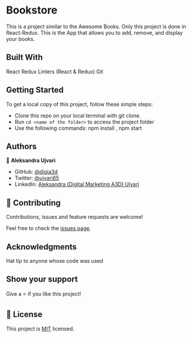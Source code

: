 # Bookstore

This is a project similar to the Awesome Books. Only this project is done in React-Redux. This is the App that allows you to add, remove, and display your books.

## Built With
   React
   Redux
   Linters (React & Redux)
   Git

## Getting Started
To get a local copy of this project, follow these simple steps:
- Clone this repo on your local terminal with git clone.
- Run `cd <name of the folder>` to access the project folder
- Use the following commands: npm install , npm start

## Authors

👤 **Aleksandra Ujvari**
- GitHub: [@digia3d](https://github.com/digia3d)
- Twitter: [@ujvari65](https://twitter.com/ujvari65)
- LinkedIn: [Aleksandra (Digital Marketing A3D) Ujvari](https://www.linkedin.com/in/aleksandra-ujvari-85235a210/)

## 🤝 Contributing

Contributions, issues and feature requests are welcome!

Feel free to check the [issues page](https://github.com/digia3d/Bookstore/issues).

## Acknowledgments

Hat tip to anyone whose code was used

## Show your support

Give a ⭐️ if you like this project!

## 📝 License

This project is [MIT](./MIT.md) licensed.